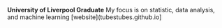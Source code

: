 **University of Liverpool Graduate**
 My focus is on statistic, data analysis, and machine learning
 [website](tubestubes.github.io]
